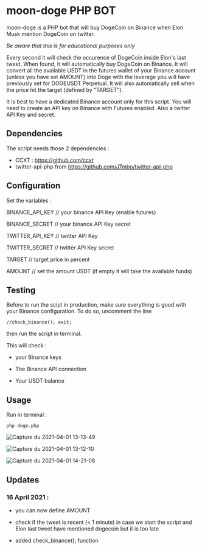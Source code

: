 # moon-doge PHP BOT

moon-doge is a PHP bot that will buy DogeCoin on Binance when Elon Musk mention DogeCoin on twitter.

*Be aware that this is for educational purposes only*

Every second it will check the occurence of DogeCoin inside Elon's last tweet. 
When found, it will automatically buy DogeCoin on Binance.
It will convert all the available USDT in the futures wallet of your Binance account (unless you have set AMOUNT) into Doge with the leverage you will have previously set for DOGEUSDT Perpetual. It will also automatically sell when the price hit the target (defined by "TARGET").

It is best to have a dedicated Binance account only for this script.
You will need to create an API key on Binance with Futures enabled. Also a twitter API Key and secret.

## Dependencies

The script needs those 2 dependencies : 
- CCXT : https://github.com/ccxt
- twitter-api-php from https://github.com/J7mbo/twitter-api-php

## Configuration

Set the variables :

BINANCE_API_KEY // your binance API Key (enable futures)

BINANCE_SECRET // your binance API Key secret

TWITTER_API_KEY // twitter API Key

TWITTER_SECRET // twitter API Key secret

TARGET // target price in percent 

AMOUNT // set the amount USDT (if empty it will take the available funds)

## Testing

Before to run the scipt in production, make sure everything is good with your Binance configuration. To do so, uncomment the line

    //check_binance(); exit;
    
then run the script in terminal.

This will check :

  - your Binance keys

  - The Binance API connection

  - Your USDT balance


## Usage

Run in terminal : 

    php doge.php



![Capture du 2021-04-01 13-13-49](https://user-images.githubusercontent.com/72351273/113289538-a308c780-92f0-11eb-8d56-d551bfde6069.png)

![Capture du 2021-04-01 13-12-10](https://user-images.githubusercontent.com/72351273/113289479-8ff5f780-92f0-11eb-8872-a2a001591f2b.png)

![Capture du 2021-04-01 14-21-08](https://user-images.githubusercontent.com/72351273/113293015-8753f000-92f5-11eb-836b-b01451628288.png)


## Updates

### 16 April 2021 : 
 
   - you can now define AMOUNT
   
   - check if the tweet is recent (< 1 minute) in case we start the script and Elon last tweet have mentioned dogecoin but it is too late
   
   - added check_binance(); function
        
        
